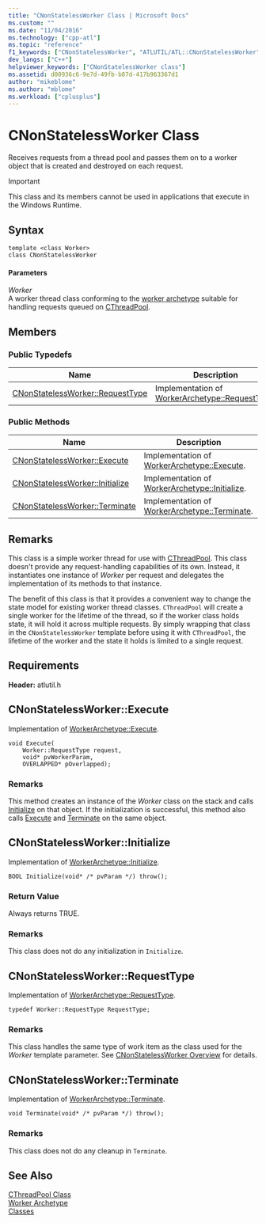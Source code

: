 ```yaml
---
title: "CNonStatelessWorker Class | Microsoft Docs"
ms.custom: ""
ms.date: "11/04/2016"
ms.technology: ["cpp-atl"]
ms.topic: "reference"
f1_keywords: ["CNonStatelessWorker", "ATLUTIL/ATL::CNonStatelessWorker", "ATLUTIL/ATL::CNonStatelessWorker::RequestType", "ATLUTIL/ATL::CNonStatelessWorker::Execute", "ATLUTIL/ATL::CNonStatelessWorker::Initialize", "ATLUTIL/ATL::CNonStatelessWorker::Terminate"]
dev_langs: ["C++"]
helpviewer_keywords: ["CNonStatelessWorker class"]
ms.assetid: d00936c6-9e7d-49fb-b87d-417b963367d1
author: "mikeblome"
ms.author: "mblome"
ms.workload: ["cplusplus"]
---
```

# CNonStatelessWorker Class

Receives requests from a thread pool and passes them on to a worker object that is created and destroyed on each request.

> [!IMPORTANT]
>  This class and its members cannot be used in applications that execute in the Windows Runtime.

## Syntax

```
template <class Worker>  
class CNonStatelessWorker
```

#### Parameters

*Worker*  
A worker thread class conforming to the [worker archetype](../../atl/reference/worker-archetype.md) suitable for handling requests queued on [CThreadPool](../../atl/reference/cthreadpool-class.md).

## Members

### Public Typedefs

|Name|Description|
|----------|-----------------|
|[CNonStatelessWorker::RequestType](#requesttype)|Implementation of [WorkerArchetype::RequestType](worker-archetype.md#requesttype).|

### Public Methods

|Name|Description|
|----------|-----------------|
|[CNonStatelessWorker::Execute](#execute)|Implementation of [WorkerArchetype::Execute](worker-archetype.md#execute).|
|[CNonStatelessWorker::Initialize](#initialize)|Implementation of [WorkerArchetype::Initialize](worker-archetype.md#initialize).|
|[CNonStatelessWorker::Terminate](#terminate)|Implementation of [WorkerArchetype::Terminate](worker-archetype.md#terminate).|

## Remarks

This class is a simple worker thread for use with [CThreadPool](../../atl/reference/cthreadpool-class.md). This class doesn't provide any request-handling capabilities of its own. Instead, it instantiates one instance of *Worker* per request and delegates the implementation of its methods to that instance.

The benefit of this class is that it provides a convenient way to change the state model for existing worker thread classes. `CThreadPool` will create a single worker for the lifetime of the thread, so if the worker class holds state, it will hold it across multiple requests. By simply wrapping that class in the `CNonStatelessWorker` template before using it with `CThreadPool`, the lifetime of the worker and the state it holds is limited to a single request.

## Requirements

**Header:** atlutil.h

##  <a name="execute"></a>  CNonStatelessWorker::Execute

Implementation of [WorkerArchetype::Execute](worker-archetype.md#execute).  

```
void Execute(
    Worker::RequestType request,
    void* pvWorkerParam,
    OVERLAPPED* pOverlapped);
```

### Remarks

This method creates an instance of the *Worker* class on the stack and calls [Initialize](worker-archetype.md#initialize) on that object. If the initialization is successful, this method also calls [Execute](worker-archetype.md#execute) and [Terminate](worker-archetype.md#terminate) on the same object.  

##  <a name="initialize"></a>  CNonStatelessWorker::Initialize

Implementation of [WorkerArchetype::Initialize](worker-archetype.md#initialize).

```
BOOL Initialize(void* /* pvParam */) throw();
```

### Return Value

Always returns TRUE.

### Remarks

This class does not do any initialization in `Initialize`.

##  <a name="requesttype"></a>  CNonStatelessWorker::RequestType

Implementation of [WorkerArchetype::RequestType](worker-archetype.md#requesttype).

```
typedef Worker::RequestType RequestType;
```

### Remarks

This class handles the same type of work item as the class used for the *Worker* template parameter. See [CNonStatelessWorker Overview](../../atl/reference/cnonstatelessworker-class.md) for details.

##  <a name="terminate"></a>  CNonStatelessWorker::Terminate

Implementation of [WorkerArchetype::Terminate](worker-archetype.md#terminate).

```
void Terminate(void* /* pvParam */) throw();
```

### Remarks

This class does not do any cleanup in `Terminate`.

## See Also

[CThreadPool Class](../../atl/reference/cthreadpool-class.md)   
[Worker Archetype](../../atl/reference/worker-archetype.md)   
[Classes](../../atl/reference/atl-classes.md)

